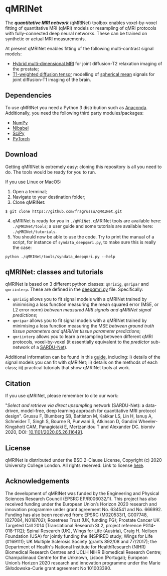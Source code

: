 # qMRINet
The ***quantitative MRI network*** (qMRINet) toolbox enables voxel-by-voxel fitting of quantitative MRI (qMRI) models or resampling of qMRI protocols with fully-connected deep neural networks. These can be trained on synthetic or actual MRI measurements.

At present qMRINet enables fitting of the following multi-contrast signal models:
* [Hybrid multi-dimensional MRI](http://doi.org/10.1148/radiol.2018171130) for joint diffusion-T2 relaxation imaging of the prostate;
* [T1-weighted diffusion tensor](http://doi.org/10.1016/j.neuroimage.2016.07.037) modelling of [spherical mean](http://doi.org/10.1002/mrm.25734) signals for joint diffusion-T1 imaging of the brain. 


## Dependencies
To use qMRINet you need a Python 3 distribution such as [Anaconda](http://www.anaconda.com/distribution). Additionally, you need the following third party modules/packages:
* [NumPy](http://numpy.org)
* [Nibabel](http://nipy.org/nibabel)
* [SciPy](http://www.scipy.org)
* [PyTorch](http://pytorch.org/)


## Download 
Getting qMRINet is extremely easy: cloning this repository is all you need to do. The tools would be ready for you to run.

If you use Linux or MacOS:

1. Open a terminal;
2. Navigate to your destination folder;
3. Clone qMRINet:
```
$ git clone https://github.com/fragrussu/qMRINet.git 
```
4. qMRINet is ready for you in `./qMRINet`. qMRINet tools are available here: `./qMRINet/tools`; a user guide and some tutorials are available here: `./qMRINet/tutorials`.
5. You should now be able to use the code. Try to print the manual of a script, for instance of `syndata_deepqmri.py`, to make sure this is really the case:
```
python ./qMRINet/tools/syndata_deepqmri.py --help
```

## qMRINet: classes and tutorials
qMRINet is based on 3 different python classes: `qmrisig`, `qmripar` and `qmriinterp`. These are defined in the [deepqmri.py](https://github.com/fragrussu/qMRINet/blob/master/tools/deepqmri.py) file. Specifically:

* `qmrisig` allows you to fit signal models with a qMRINet trained by minimising a loss function measuring the mean squared error (MSE, or L2 error norm) *between measured MRI signals and qMRINet signal predictions*;
* `qmripar` allows you to fit signal models with a qMRINet trained by minimising a loss function measuring the MSE *between ground truth tissue parameters and qMRINet tissue parameter predictions*;
* `qmriinterp` allows you to learn a resampling between different qMRI protocols, voxel-by-voxel (it essentially equivalent to the *predictor* sub-network of a [SARDU-Net](https://github.com/fragrussu/sardunet)).

Additional information can be found in this [guide](https://github.com/fragrussu/qMRINet/blob/master/tutorials/README.md), including: i) details of the signal models you can fit with qMRINet; ii) details on the methods of each class; iii) practical tutorials that show qMRINet tools at work.

## Citation
If you use qMRINet, please remember to cite our work:

"*Select and retrieve via direct upsampling* network (SARDU-Net): a data-driven, model-free, deep learning approach for quantitative MRI protocol design". Grussu F, Blumberg SB, Battiston M, Kakkar LS, Lin H, Ianuș A, Schneider T, Singh S, Bourne R, Punwani S, Atkinson D, Gandini Wheeler-Kingshott CAM, Panagiotaki E, Mertzanidou T and Alexander DC. biorxiv 2020, DOI: [10.1101/2020.05.26.116491](https://doi.org/10.1101/2020.05.26.116491). 

## License
qMRINet is distributed under the BSD 2-Clause License, Copyright (c) 2020 University College London. All rights reserved.
Link to license [here](http://github.com/fragrussu/qMRINet/blob/master/LICENSE).

## Acknowledgements
The development of qMRINet was funded by the Engineering and Physical Sciences Research Council (EPSRC EP/R006032/1). This project has also received funding under the European Union’s Horizon 2020 research and innovation programme under grant agreement No. 634541 and No. 666992. Funding has also been received from: EPSRC (M020533/1, G007748, I027084, N018702); Rosetrees Trust (UK, funding FG); Prostate Cancer UK Targeted Call 2014 (Translational Research St.2, project reference PG14-018-TR2); Spinal Research (UK), Wings for Life (Austria), Craig H. Neilsen Foundation (USA) for jointly funding the INSPIRED study; Wings for Life (#169111); UK Multiple Sclerosis Society (grants 892/08 and 77/2017); the Department of Health's National Institute for HealthResearch (NIHR) Biomedical Research Centres and UCLH NIHR Biomedical Research Centre; Champalimaud Centre for the Unknown, Lisbon (Portugal); European Union’s Horizon 2020 research and innovation programme under the Marie Skłodowska-Curie grant agreement No 101003390.

